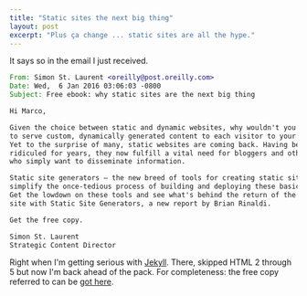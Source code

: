 ```yaml
---
title: "Static sites the next big thing"
layout: post
excerpt: "Plus ça change ... static sites are all the hype."
---
```


It says so in the email I just received.

```email
From: Simon St. Laurent <oreilly@post.oreilly.com>
Date: Wed,  6 Jan 2016 03:06:03 -0800
Subject: Free ebook: why static sites are the next big thing

Hi Marco,

Given the choice between static and dynamic websites, why wouldn't you choose
to serve custom, dynamically generated content to each visitor to your site?
Yet to the surprise of many, static websites are coming back. Having been
ridiculed for years, they now fulfill a vital need for bloggers and others
who simply want to disseminate information.

Static site generators — the new breed of tools for creating static sites — 
simplify the once-tedious process of building and deploying these basic sites.
Get the lowdown on these tools and see what's behind the return of the static
site with Static Site Generators, a new report by Brian Rinaldi.

Get the free copy.

Simon St. Laurent
Strategic Content Director
```

Right when I'm getting serious with [Jekyll](http://jekyllrb.com).  There, skipped HTML 2 through 5 but now I'm back ahead of the pack.  For completeness: the free copy referred to can be [got here](http://conferences.oreilly.com/fluent/javascript-html-us/public/content/static-site-generators).

